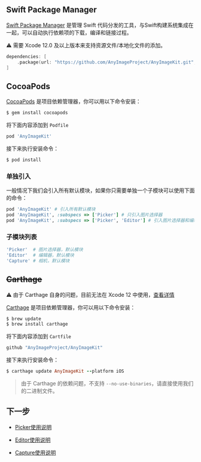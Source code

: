 ## Swift Package Manager

[Swift Package Manager](https://github.com/apple/swift-package-manager) 是管理 Swift 代码分发的工具，与Swift构建系统集成在一起，可以自动执行依赖项的下载，编译和链接过程。

⚠️ 需要 Xcode 12.0 及以上版本来支持资源文件/本地化文件的添加。

```swift
dependencies: [
    .package(url: "https://github.com/AnyImageProject/AnyImageKit.git", .upToNextMajor(from: "0.9.0"))
]
```



## CocoaPods

[CocoaPods](https://guides.cocoapods.org/using/using-cocoapods.html) 是项目依赖管理器，你可以用以下命令安装：

```ruby
$ gem install cocoapods
```

将下面内容添加到 `Podfile`

```ruby
pod 'AnyImageKit'
```

接下来执行安装命令：

```ruby
$ pod install
```



### 单独引入

一般情况下我们会引入所有默认模块，如果你只需要单独一个子模块可以使用下面的命令：

```ruby
pod 'AnyImageKit' # 引入所有默认模块
pod 'AnyImageKit', :subspecs => ['Picker'] # 只引入图片选择器
pod 'AnyImageKit', :subspecs => ['Picker', 'Editor'] # 引入图片选择器和编辑器
```

### 子模块列表

```ruby
'Picker'  # 图片选择器，默认模块
'Editor'  # 编辑器，默认模块
'Capture' # 相机，默认模块
```



## ~~Carthage~~

⚠️ 由于 Carthage 自身的问题，目前无法在 Xcode 12 中使用，[查看详情](https://github.com/Carthage/Carthage/issues/3019)

[Carthage](https://github.com/Carthage/Carthage) 是项目依赖管理器，你可以用以下命令安装：

```ruby
$ brew update
$ brew install carthage
```

将下面内容添加到 `Cartfile`

```ruby
github "AnyImageProject/AnyImageKit"
```

接下来执行安装命令：

```ruby
$ carthage update AnyImageKit --platform iOS
```

> 由于 Carthage 的依赖问题，不支持 `--no-use-binaries`，请直接使用我们的二进制文件。



## 下一步

- [Picker使用说明](https://github.com/AnyImageProject/AnyImageKit/wiki/Picker%E4%BD%BF%E7%94%A8%E8%AF%B4%E6%98%8E)

- [Editor使用说明](https://github.com/AnyImageProject/AnyImageKit/wiki/Editor%E4%BD%BF%E7%94%A8%E8%AF%B4%E6%98%8E)

- [Capture使用说明](https://github.com/AnyImageProject/AnyImageKit/wiki/Capture%E4%BD%BF%E7%94%A8%E8%AF%B4%E6%98%8E)